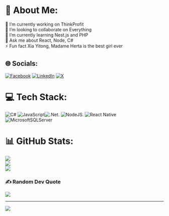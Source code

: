 # 💫 About Me:
🔭 I’m currently working on ThinkProfit<br>👯 I’m looking to collaborate on Everything<br>🌱 I’m currently learning Nest.js and PHP<br>💬 Ask me about React, Node, C#<br>⚡ Fun fact Xia Yitong, Madame Herta is the best girl ever 


## 🌐 Socials:
[![Facebook](https://img.shields.io/badge/Facebook-%231877F2.svg?logo=Facebook&logoColor=white)](https://facebook.com/mikuislife12) [![LinkedIn](https://img.shields.io/badge/LinkedIn-%230077B5.svg?logo=linkedin&logoColor=white)]() [![X](https://img.shields.io/badge/X-black.svg?logo=X&logoColor=white)](https://x.com/its4amhere) 

# 💻 Tech Stack:
![C#](https://img.shields.io/badge/c%23-%23239120.svg?style=for-the-badge&logo=csharp&logoColor=white) ![JavaScript](https://img.shields.io/badge/javascript-%23323330.svg?style=for-the-badge&logo=javascript&logoColor=%23F7DF1E)![.Net](https://img.shields.io/badge/.NET-5C2D91?style=for-the-badge&logo=.net&logoColor=white). ![NodeJS](https://img.shields.io/badge/node.js-6DA55F?style=for-the-badge&logo=node.js&logoColor=white). ![React Native](https://img.shields.io/badge/react_native-%2320232a.svg?style=for-the-badge&logo=react&logoColor=%2361DAFB) ![MicrosoftSQLServer](https://img.shields.io/badge/Microsoft%20SQL%20Server-CC2927?style=for-the-badge&logo=microsoft%20sql%20server&logoColor=white)

# 📊 GitHub Stats:
![](https://github-readme-stats.vercel.app/api?username=wirisungs&theme=dark&hide_border=false&include_all_commits=false&count_private=false)<br/>
![](https://github-readme-streak-stats.herokuapp.com/?user=wirisungs&theme=dark&hide_border=false)<br/>
![](https://github-readme-stats.vercel.app/api/top-langs/?username=wirisungs&theme=dark&hide_border=false&include_all_commits=false&count_private=false&layout=compact)

### ✍️ Random Dev Quote
![](https://quotes-github-readme.vercel.app/api?type=horizontal&theme=tokyonight)

---
[![](https://visitcount.itsvg.in/api?id=wirisungs&icon=0&color=0)](https://visitcount.itsvg.in)

<!-- Proudly created with GPRM ( https://gprm.itsvg.in ) -->
